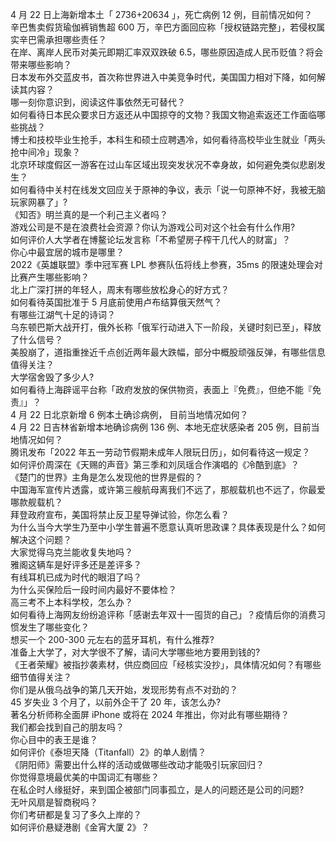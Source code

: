 4 月 22 日上海新增本土「 2736+20634 」，死亡病例 12 例，目前情况如何？  
辛巴售卖假货瑜伽裤销售超 600 万，辛巴方面回应称「授权链路完整」，若侵权属实辛巴需承担哪些责任？  
在岸、离岸人民币对美元即期汇率双双跌破 6.5，哪些原因造成人民币贬值？将会带来哪些影响？  
日本发布外交蓝皮书，首次称世界进入中美竞争时代，美国国力相对下降，如何解读其内容？  
哪一刻你意识到，阅读这件事依然无可替代？  
如何看待日本民众要求日方返还从中国掠夺的文物？我国文物追索返还工作面临哪些挑战？  
博士和技校毕业生抢手，本科生和硕士应聘遇冷，如何看待高校毕业生就业「两头抢中间冷」现象？  
北京环球度假区一游客在过山车区域出现突发状况不幸身故，如何避免类似悲剧发生？  
如何看待中关村在线发文回应关于原神的争议，表示「说一句原神不好，我被无脑玩家网暴了」?  
《知否》明兰真的是一个利己主义者吗？  
游戏公司是不是在浪费社会资源？你认为游戏公司对这个社会有什么作用?  
如何评价人大学者在博鳌论坛发言称「不希望房子榨干几代人的财富」？  
你心中最宜居的城市是哪里？  
2022《英雄联盟》季中冠军赛 LPL 参赛队伍将线上参赛，35ms 的限速处理会对比赛产生哪些影响？  
北上广深打拼的年轻人，周末有哪些放松身心的好方式？  
如何看待英国批准于 5 月底前使用卢布结算俄天然气？  
有哪些江湖气十足的诗词？  
乌东顿巴斯大战开打，俄外长称「俄军行动进入下一阶段，关键时刻已至」，释放了什么信号？  
美股崩了，道指重挫近千点创近两年最大跌幅，部分中概股顽强反弹，有哪些信息值得关注？  
大学宿舍毁了多少人?  
如何看待上海辟谣平台称「政府发放的保供物资，表面上『免费』，但绝不能『免责』」？  
4 月 22 日北京新增 6 例本土确诊病例， 目前当地情况如何？  
4 月 22 日吉林省新增本地确诊病例 136 例、本地无症状感染者 205 例，目前当地情况如何？  
腾讯发布「2022 年五一劳动节假期未成年人限玩日历」，如何看待这一规定？  
如何评价周深在《天赐的声音》第三季和刘凤瑶合作演唱的《冷酷到底》？  
《楚门的世界》主角是怎么发现他的世界是假的？  
中国海军宣传片透露，或许第三艘航母离我们不远了，那舰载机也不远了，你最爱哪款舰载机？  
拜登政府宣布，美国将禁止反卫星导弹试验，你怎么看？  
为什么当今大学生乃至中小学生普遍不愿意认真听思政课？具体表现是什么？如何解决这个问题？  
大家觉得乌克兰能收复失地吗？  
雅阁这辆车是好评多还是差评多？  
有线耳机已成为时代的眼泪了吗？  
为什么买保险后一段时间内最好不要体检？  
高三考不上本科学校，怎么办？  
如何看待上海网友纷纷追评称「感谢去年双十一囤货的自己」？疫情后你的消费习惯发生了哪些变化？  
想买一个 200-300 元左右的蓝牙耳机，有什么推荐?  
准备上大学了，对大学很不了解，请问大学哪些地方要用到钱的?  
《王者荣耀》被指抄袭素材，供应商回应「经核实没抄」，具体情况如何？有哪些细节值得关注？  
你们是从俄乌战争的第几天开始，发现形势有点不对劲的？  
45 岁失业 3 个月了，以前外企干了 20 年，该怎么办?  
著名分析师称全面屏 iPhone 或将在 2024 年推出，你对此有哪些期待？  
我们都会找到自己的朋友吗？  
你心目中的表王是谁？  
如何评价《泰坦天降（Titanfall）2》的单人剧情？  
《阴阳师》需要出什么样的活动或做哪些改动才能吸引玩家回归？  
你觉得意境最优美的中国词汇有哪些？  
在私企时人缘挺好，来到国企被部门同事孤立，是人的问题还是公司的问题?  
无叶风扇是智商税吗？  
你们考研都是复习了多久上岸的？  
如何评价悬疑港剧《金宵大厦 2》？  
